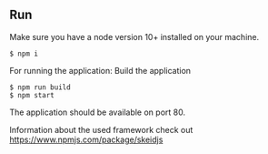 ## Run
Make sure you have a node version 10+ installed on your machine.

```
$ npm i
```

For running the application:
Build the application
```
$ npm run build
$ npm start
```

The application should be available on port 80.

Information about the used framework check out  
https://www.npmjs.com/package/skeidjs

